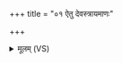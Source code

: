 +++
title = "०१ ऐतु देवस्त्रायमाणः"

+++
<details><summary>मूलम् (VS)</summary>

ऐतु॑ दे॒वस्त्रा॑यमाणः॒ कुष्ठो॑ हि॒मव॑त॒स्परि॑। त॒क्मानं॒ सर्वं॑ नाशय॒ सर्वा॑श्च यातुधा॒न्यः᳡  ॥
</details>
